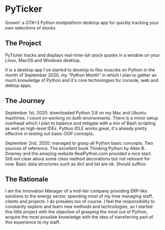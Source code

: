 # PyTicker
Growin' a GTK+3 Python mutiplatform desktop app for quickly tracking your own selections of stocks

## The Project 
PyTicker tracks and displays real-time-ish stock quotes
in a window on your Linux, MacOS and Windows desktop.

It is a desktop app I've started to develop to flex muscles on Python
in the month of September 2020, my "Python Month" in which I plan to
gather as much knowledge of Python and it's core technologies for
console, web and dektop apps.

## The Journey
September 1st, 2020: downloaded Python 3.8 on my Mac and Ubuntu machines.
I count on working on both environments. There is a minor setup overhead
which I plan to balance and mitigate with a mix of Bash scripting as well
as high-level IDEs. Python IDLE works great, it's already pretty effective
in testing out basic OOP concepts.

September 2nd, 2020: managed to grasp all Python basic concepts. Two sources
 of reference. The excellent book Thinking Python by Allen B. Downey and the
 amazing website RealPython.com provided a nice start. Still not clear
 about some class method decorations but not relevant for now. Basic data
 structures such as dict and list are ok. Should suffice.

## The Rationale

I am the Innovation Manager of a mid-tier company providing ERP-like 
solutions to the energy sector, spending most of my time managing staff,
clients and projects. I do presales too of course. I feel the responsibility
to constantly explore and learn new methods and technologies, so I started
this little project with the objective of grasping the most out of Python,
acquire the most possible knowledge with the idea of transferring part of
this experience to my staff.